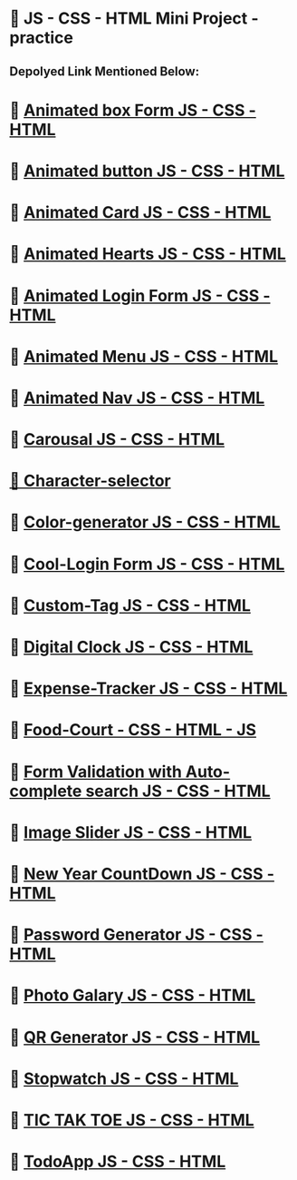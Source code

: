 # 🔗 JS - CSS - HTML Mini Project - practice

## Depolyed Link Mentioned Below:

##

# 🔗 [Animated box Form JS - CSS - HTML](https://animiated-box.netlify.app/)

# 🔗 [Animated button JS - CSS - HTML](https://animated-button-sk7.netlify.app/)

# 🔗 [Animated Card JS - CSS - HTML](https://animated-card-sk7.netlify.app/)

# 🔗 [Animated Hearts JS - CSS - HTML](https://animated-hearts.netlify.app/)

# 🔗 [Animated Login Form JS - CSS - HTML](https://animated-login-sk7.netlify.app/)

# 🔗 [Animated Menu JS - CSS - HTML](https://animated-menu-sk7.netlify.app/)

# 🔗 [Animated Nav JS - CSS - HTML](https://animated-nav-sk7.netlify.app/)

# 🔗 [Carousal JS - CSS - HTML](https://caurosal.netlify.app/)

# [🔗 Character-selector](https://character-selector-suriya-k7.netlify.app/)

# 🔗 [Color-generator JS - CSS - HTML](https://color-generator-sk7.netlify.app/)

# 🔗 [Cool-Login Form JS - CSS - HTML](https://cool-login.netlify.app/)

# 🔗 [Custom-Tag JS - CSS - HTML](https://custom-tag.netlify.app/)

# 🔗 [Digital Clock JS - CSS - HTML](https://digital-clock-sk7.netlify.app/)

# 🔗 [Expense-Tracker JS - CSS - HTML](https://expense-tracker-sk7.netlify.app/)

# 🔗 [Food-Court - CSS - HTML - JS](https://food-court-sk7.netlify.app/)

# 🔗 [Form Validation with Auto-complete search JS - CSS - HTML](https://form-validation-auto-complete.netlify.app/)

# 🔗 [Image Slider JS - CSS - HTML](https://image-slider-sk7.netlify.app/)

# 🔗 [New Year CountDown JS - CSS - HTML](https://new-year-count-down-sk7.netlify.app/)

# 🔗 [Password Generator JS - CSS - HTML](https://password-generator-sk7.netlify.app/)

# 🔗 [Photo Galary JS - CSS - HTML](https://pic-gallary.netlify.app/)

# 🔗 [QR Generator JS - CSS - HTML](https://qr-code-generator-sk7.netlify.app/)

# 🔗 [Stopwatch JS - CSS - HTML](https://stop-watch-sk7.netlify.app/)

# 🔗 [TIC TAK TOE JS - CSS - HTML](https://tic-tac-toe-sk7.netlify.app/)

# 🔗 [TodoApp JS - CSS - HTML](https://todo-app-sk7.netlify.app/)
